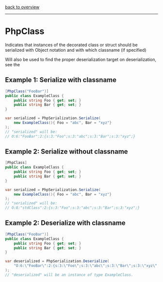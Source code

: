 [back to overview](../Index.md)

---
# PhpClass

Indicates that instances of the decorated class or struct should be serialized with Object notation and with which classname (if specified)

Will also be used to find the proper deserialization target on deserialization, see the <see cref="PhpDeserializationOptions"/>

## Example 1: Serialize with classname

```C#
[PhpClass("FooBar")]
public class ExampleClass {
	public string Foo { get; set; }
	public string Bar { get; set; }
}

var serialized = PhpSerialization.Serialize(
	new ExampleClass(){ Foo = "abc", Bar = "xyz"}
);
// "serialized" will be:
// O:6:"FooBar":2:{s:3:"Foo";s:3:"abc";s:3:"Bar";s:3:"xyz";}
```

## Example 2: Serialize without classname

```C#
[PhpClass]
public class ExampleClass {
	public string Foo { get; set; }
	public string Bar { get; set; }
}

var serialized = PhpSerialization.Serialize(
	new ExampleClass(){ Foo = "abc", Bar = "xyz"}
);
// "serialized" will be:
// O:8:"stdClass":2:{s:3:"Foo";s:3:"abc";s:3:"Bar";s:3:"xyz";}
```


## Example 2: Deserialize with classname

```C#
[PhpClass("FooBar")]
public class ExampleClass {
	public string Foo { get; set; }
	public string Bar { get; set; }
}

var deserialized = PhpSerialization.Deserialize(
	"O:6:\"FooBar\":2:{s:3:\"Foo\";s:3:\"abc\";s:3:\"Bar\";s:3:\"xyz\";}"
);
// "deserialized" will be an instance of type ExampleClass.
```
